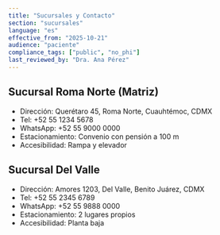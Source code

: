 ```yaml
---
title: "Sucursales y Contacto"
section: "sucursales"
language: "es"
effective_from: "2025-10-21"
audience: "paciente"
compliance_tags: ["public", "no_phi"]
last_reviewed_by: "Dra. Ana Pérez"
---
```


## Sucursal Roma Norte (Matriz)
- Dirección: Querétaro 45, Roma Norte, Cuauhtémoc, CDMX
- Tel: +52 55 1234 5678
- WhatsApp: +52 55 9000 0000
- Estacionamiento: Convenio con pensión a 100 m
- Accesibilidad: Rampa y elevador

## Sucursal Del Valle
- Dirección: Amores 1203, Del Valle, Benito Juárez, CDMX
- Tel: +52 55 2345 6789
- WhatsApp: +52 55 9888 0000
- Estacionamiento: 2 lugares propios
- Accesibilidad: Planta baja
